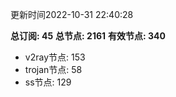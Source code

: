 更新时间2022-10-31 22:40:28

**总订阅: 45**
**总节点: 2161**
**有效节点: 340**
- v2ray节点: 153
- trojan节点: 58
- ss节点: 129
